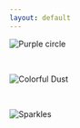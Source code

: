 ```yaml
---
layout: default
---
```


![Purple circle](https://image.freepik.com/free-vector/shining-circle-purple-lighting-isolated-dark-background_1441-2396.jpg)

<br>

![Colorful Dust](https://image.freepik.com/free-photo/explosion-colored-powder-white-background_1112-1555.jpg)

<br>

![Sparkles](https://image.freepik.com/free-vector/shining-bokeh-overlay-background_1409-778.jpg)

